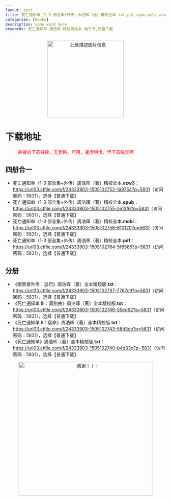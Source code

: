 ```yaml
---
layout: post
title: 死亡通知单（1-3 部全集+外传）周浩晖〔著〕精校全本 txt,pdf,epub,mobi,azw3 电子书网盘下载
categories: [books]
description: some word here
keywords: 死亡通知单,周浩晖,精校版全本,电子书,网盘下载
---
```


<div align="center"><img src="https://qweree.cn/wp-content/uploads/2025/05/swtzd4cq.jpg" alt="此处描述图片信息" width="240px" height="auto"></div>

# 下载地址

> <p style="color:red" >直接放下载链接，无套路，可用，速度稍慢，但下载稳定啊</p>

## 四册合一

- 死亡通知单（1-3 部全集+外传）周浩晖〔著〕精校全本.**azw3**：<https://url03.ctfile.com/f/24333903-1505102752-1a9754?p=5831>（访问密码：5831），选择【普通下载】
- 死亡通知单（1-3 部全集+外传）周浩晖〔著〕精校全本.**epub**：<https://url03.ctfile.com/f/24333903-1505102755-2e13f6?p=5831>（访问密码：5831），选择【普通下载】
- 死亡通知单（1-3 部全集+外传）周浩晖〔著〕精校全本.**mobi**：<https://url03.ctfile.com/f/24333903-1505102758-610120?p=5831>（访问密码：5831），选择【普通下载】
- 死亡通知单（1-3 部全集+外传）周浩晖〔著〕精校全本.**pdf**：<https://url03.ctfile.com/f/24333903-1505102764-5f8585?p=5831>（访问密码：5831），选择【普通下载】

## 分册

- 《暗黑者外传：惩罚》周浩晖〔著〕全本精校版.**txt**：<https://url03.ctfile.com/f/24333903-1505102737-7767c9?p=5831>（访问密码：5831），选择【普通下载】
- 《死亡通知单 III：离别曲》周浩晖〔著〕全本精校版.**txt**：<https://url03.ctfile.com/f/24333903-1505102746-55ed62?p=5831>（访问密码：5831），选择【普通下载】
- 《死亡通知单 II：宿命》周浩晖〔著〕全本精校版.**txt**：<https://url03.ctfile.com/f/24333903-1505102743-58d3cb?p=5831>（访问密码：5831），选择【普通下载】
- 《死亡通知单》周浩晖〔著〕全本精校版.**txt**：<https://url03.ctfile.com/f/24333903-1505102740-b4d33d?p=5831>（访问密码：5831），选择【普通下载】

<div align="center"><img src="https://pic.imgdb.cn/item/6707df6bd29ded1a8ce37031.gif" alt="感谢！！！" width="420px" height="auto"/></div>
